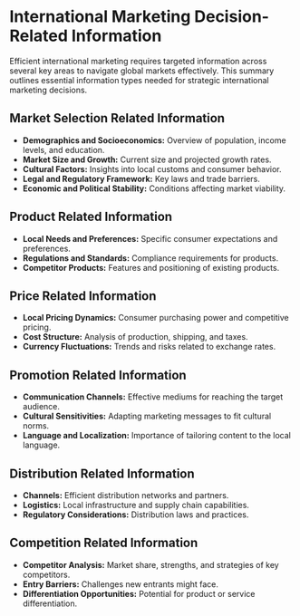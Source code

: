 # International Marketing Decision-Related Information

Efficient international marketing requires targeted information across several key areas to navigate global markets effectively. This summary outlines essential information types needed for strategic international marketing decisions.

## Market Selection Related Information

- **Demographics and Socioeconomics:** Overview of population, income levels, and education.
- **Market Size and Growth:** Current size and projected growth rates.
- **Cultural Factors:** Insights into local customs and consumer behavior.
- **Legal and Regulatory Framework:** Key laws and trade barriers.
- **Economic and Political Stability:** Conditions affecting market viability.

## Product Related Information

- **Local Needs and Preferences:** Specific consumer expectations and preferences.
- **Regulations and Standards:** Compliance requirements for products.
- **Competitor Products:** Features and positioning of existing products.

## Price Related Information

- **Local Pricing Dynamics:** Consumer purchasing power and competitive pricing.
- **Cost Structure:** Analysis of production, shipping, and taxes.
- **Currency Fluctuations:** Trends and risks related to exchange rates.

## Promotion Related Information

- **Communication Channels:** Effective mediums for reaching the target audience.
- **Cultural Sensitivities:** Adapting marketing messages to fit cultural norms.
- **Language and Localization:** Importance of tailoring content to the local language.

## Distribution Related Information

- **Channels:** Efficient distribution networks and partners.
- **Logistics:** Local infrastructure and supply chain capabilities.
- **Regulatory Considerations:** Distribution laws and practices.

## Competition Related Information

- **Competitor Analysis:** Market share, strengths, and strategies of key competitors.
- **Entry Barriers:** Challenges new entrants might face.
- **Differentiation Opportunities:** Potential for product or service differentiation.

